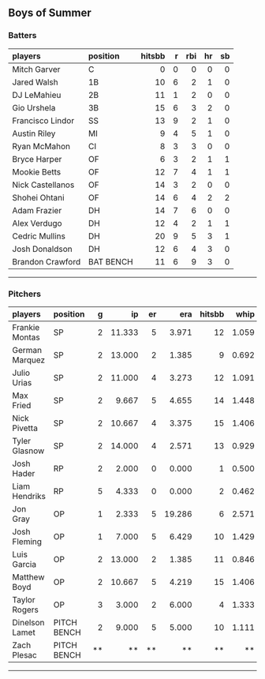 ## Boys of Summer

### Batters

 
|players          |position  | hitsbb|  r| rbi| hr| sb| 
|:----------------|:---------|------:|--:|---:|--:|--:| 
|Mitch Garver     |C         |      0|  0|   0|  0|  0| 
|Jared Walsh      |1B        |     10|  6|   2|  1|  0| 
|DJ LeMahieu      |2B        |     11|  1|   2|  0|  0| 
|Gio Urshela      |3B        |     15|  6|   3|  2|  0| 
|Francisco Lindor |SS        |     13|  9|   2|  1|  0| 
|Austin Riley     |MI        |      9|  4|   5|  1|  0| 
|Ryan McMahon     |CI        |      8|  3|   3|  0|  0| 
|Bryce Harper     |OF        |      6|  3|   2|  1|  1| 
|Mookie Betts     |OF        |     12|  7|   4|  1|  1| 
|Nick Castellanos |OF        |     14|  3|   2|  0|  0| 
|Shohei Ohtani    |OF        |     14|  6|   4|  2|  2| 
|Adam Frazier     |DH        |     14|  7|   6|  0|  0| 
|Alex Verdugo     |DH        |     12|  4|   2|  1|  1| 
|Cedric Mullins   |DH        |     20|  9|   5|  3|  1| 
|Josh Donaldson   |DH        |     12|  6|   4|  3|  0| 
|Brandon Crawford |BAT BENCH |     11|  6|   9|  3|  0| 

* * *

### Pitchers

 
|players        |position    |  g|     ip| er|    era| hitsbb|  whip| so|  w| sv| 
|:--------------|:-----------|--:|------:|--:|------:|------:|-----:|--:|--:|--:| 
|Frankie Montas |SP          |  2| 11.333|  5|  3.971|     12| 1.059| 10|  1|  0| 
|German Marquez |SP          |  2| 13.000|  2|  1.385|      9| 0.692| 13|  1|  0| 
|Julio Urias    |SP          |  2| 11.000|  4|  3.273|     12| 1.091| 10|  2|  0| 
|Max Fried      |SP          |  2|  9.667|  5|  4.655|     14| 1.448| 11|  1|  0| 
|Nick Pivetta   |SP          |  2| 10.667|  4|  3.375|     15| 1.406| 15|  0|  0| 
|Tyler Glasnow  |SP          |  2| 14.000|  4|  2.571|     13| 0.929| 19|  1|  0| 
|Josh Hader     |RP          |  2|  2.000|  0|  0.000|      1| 0.500|  4|  0|  2| 
|Liam Hendriks  |RP          |  5|  4.333|  0|  0.000|      2| 0.462|  6|  1|  3| 
|Jon Gray       |OP          |  1|  2.333|  5| 19.286|      6| 2.571|  0|  0|  0| 
|Josh Fleming   |OP          |  1|  7.000|  5|  6.429|     10| 1.429|  2|  0|  0| 
|Luis Garcia    |OP          |  2| 13.000|  2|  1.385|     11| 0.846| 14|  2|  0| 
|Matthew Boyd   |OP          |  2| 10.667|  5|  4.219|     15| 1.406|  7|  1|  0| 
|Taylor Rogers  |OP          |  3|  3.000|  2|  6.000|      4| 1.333|  3|  0|  1| 
|Dinelson Lamet |PITCH BENCH |  2|  9.000|  5|  5.000|     10| 1.111| 12|  0|  0| 
|Zach Plesac    |PITCH BENCH | **|     **| **|     **|     **|    **| **| **| **| 


* * *


